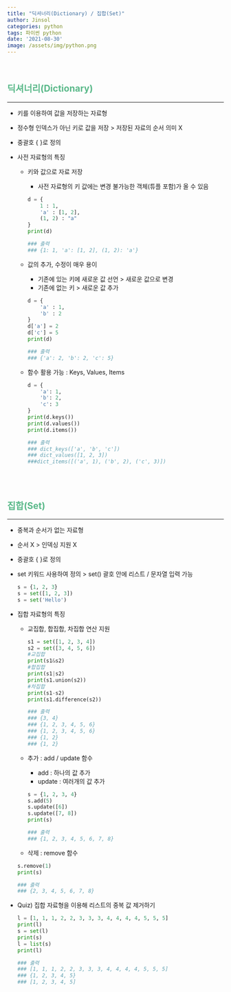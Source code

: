 ```yaml
---
title: "딕셔너리(Dictionary) / 집합(Set)"
author: Jinsol
categories: python
tags: 파이썬 python
date: '2021-08-30'
image: /assets/img/python.png
---
```


<br>

## <span style="color:#5bb98a">딕셔너리(Dictionary)</span>
<hr>

- 키를 이용하여 값을 저장하는 자료형

- 정수형 인덱스가 아닌 키로 값을 저장 > 저장된 자료의 순서 의미 X

- 중괄호 { }로 정의

- 사전 자료형의 특징

    - 키와 값으로 자료 저장
        - 사전 자료형의 키 값에는 변경 불가능한 객체(튜플 포함)가 올 수 있음
        ```python
        d = {
            1 : 1,
            'a' : [1, 2],
            (1, 2) : "a"
        }
        print(d)

        ### 출력
        ### {1: 1, 'a': [1, 2], (1, 2): 'a'}
        ```

    - 값의 추가, 수정이 매우 용이
        - 기존에 있는 키에 새로운 값 선언 > 새로운 값으로 변경
        - 기존에 없는 키 > 새로운 값 추가
        ```python
        d = {
            'a' : 1,
            'b' : 2
        }
        d['a'] = 2
        d['c'] = 5
        print(d)

        ### 출력
        ### {'a': 2, 'b': 2, 'c': 5}
        ```

    - 함수 활용 가능 : Keys, Values, Items
        ```python
        d = {
            'a': 1,
            'b': 2,
            'c': 3
        }
        print(d.keys())
        print(d.values())
        print(d.items())

        ### 출력
        ### dict_keys(['a', 'b', 'c'])
        ### dict_values([1, 2, 3])
        ###dict_items([('a', 1), ('b', 2), ('c', 3)])
        ```

<br><br>

## <span style="color:#5bb98a">집합(Set)</span>
<hr>

- 중복과 순서가 없는 자료형

- 순서 X > 인덱싱 지원 X

- 중괄호 { }로 정의

- set 키워드 사용하여 정의 > set() 괄호 안에 리스트 / 문자열 입력 가능
    ```python
    s = {1, 2, 3}
    s = set([1, 2, 3])
    s = set('Hello')
    ```

- 집합 자료형의 특징

    - 교집합, 합집합, 차집합 연산 지원
        ```python
        s1 = set([1, 2, 3, 4])
        s2 = set([3, 4, 5, 6])
        #교집합
        print(s1&s2)
        #합집합
        print(s1|s2)
        print(s1.union(s2))
        #차집합
        print(s1-s2)
        print(s1.difference(s2))

        ### 출력
        ### {3, 4}
        ### {1, 2, 3, 4, 5, 6}
        ### {1, 2, 3, 4, 5, 6}
        ### {1, 2}
        ### {1, 2}
        ```

    - 추가 : add / update 함수
        - add : 하나의 값 추가
        - update : 여러개의 값 추가
        ```python
        s = {1, 2, 3, 4}
        s.add(5)
        s.update([6])
        s.update([7, 8])
        print(s)

        ### 출력
        ### {1, 2, 3, 4, 5, 6, 7, 8}
        ```

    - 삭제 : remove 함수
    ```python
    s.remove(1)
    print(s)

    ### 출력
    ### {2, 3, 4, 5, 6, 7, 8}
    ```

- Quiz) 집합 자료형을 이용해 리스트의 중복 값 제거하기
    ```python
    l = [1, 1, 1, 2, 2, 3, 3, 3, 4, 4, 4, 4, 5, 5, 5]
    print(l)
    s = set(l)
    print(s)
    l = list(s)
    print(l)

    ### 출력
    ### [1, 1, 1, 2, 2, 3, 3, 3, 4, 4, 4, 4, 5, 5, 5]
    ### {1, 2, 3, 4, 5}
    ### [1, 2, 3, 4, 5]
    ```